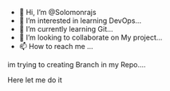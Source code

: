 - 👋 Hi, I’m @Solomonrajs
- 👀 I’m interested in learning DevOps...
- 🌱 I’m currently learning Git...
- 💞️ I’m looking to collaborate on My project...
- 📫 How to reach me ...

<!---
Solomonrajs/Solomonrajs is a ✨ special ✨ repository because its `README.md` (this file) appears on your GitHub profile.
You can click the Preview link to take a look at your changes.
--->



im trying to creating Branch in my Repo....

Here let me do it
